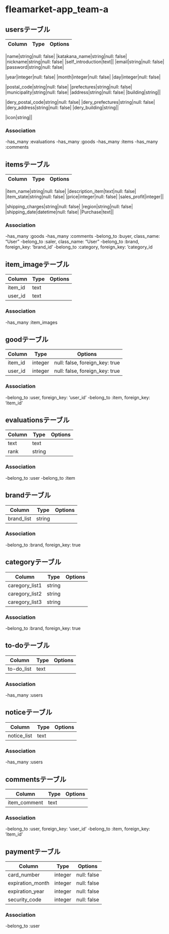 # fleamarket-app_team-a
## usersテーブル
|Column|Type|Options|
|------|----|-------|
<!-- 自己紹介 -->
|name|string|null: false| 
|katakana_name|string|null: false|
|nickname|string|null: false|
|self_introduction|text||
|email|string|null: false|
|password|string|null: false|
<!-- 生年月日 -->
|year|integer|null: false|
|month|integer|null: false|
|day|integer|null: false|
<!-- 住まい住所 -->
|postal_code|string|null: false|
|prefectures|string|null: false|
|municipality|string|null: false|
|address|string|null: false|
|building|string||
<!-- 届け先住所 -->
|dery_postal_code|string|null: false|
|dery_prefectures|string|null: false|
|dery_address|string|null: false|
|dery_building|string||
<!-- 画像 -->
|icon|string||
### Association
-has_many :evaluations
-has_many :goods
-has_many :items
-has_many :comments


## itemsテーブル
|Column|Type|Options|
|------|----|-------|
<!-- 出品情報 -->
|item_name|string|null: false|
|description_item|text|null: false|
|item_state|string|null: false|
|price|integer|null: false|
|sales_profit|integer||
<!-- 配送情報 -->
|shipping_charges|string|null: false|
|region|string|null: false|
|shipping_date|datetime|null: false|
|Purchase|text||
### Association
-has_many :goods
-has_many :comments
-belong_to :buyer, class_name: “User”
-belong_to :saler, class_name: “User”
-belong_to :brand, foreign_key: ‘brand_id’
-belong_to :category, foreign_key: ’category_id


## item_imageテーブル
|Column|Type|Options|
|------|----|-------|
|item_id|text||
|user_id|text||
### Association
-has_many :item_images


## goodテーブル
|Column|Type|Options|
|------|----|-------|
|item_id|integer|null: false, foreign_key: true|
|user_id|integer|null: false, foreign_key: true|
### Association
-belong_to :user, foreign_key: ‘user_id’
-belong_to :item, foreign_key: ‘item_id’


## evaluationsテーブル
|Column|Type|Options|
|------|----|-------|
|text|text||
|rank|string||
### Association
-belong_to :user
-belong_to :item


## brandテーブル
|Column|Type|Options|
|------|----|-------|
|brand_list|string||
### Association
-belong_to :brand, foreign_key: true


## categoryテーブル
|Column|Type|Options|
|------|----|-------|
|caregory_list1|string||
|caregory_list2|string||
|caregory_list3|string||
### Association
-belong_to :brand, foreign_key: true

## to-doテーブル
|Column|Type|Options|
|------|----|-------|
|to-do_list|text||
### Association
-has_many :users


## noticeテーブル
|Column|Type|Options|
|------|----|-------|
|notice_list|text||
### Association
-has_many :users


## commentsテーブル
|Column|Type|Options|
|------|----|-------|
|item_comment|text||
### Association
-belong_to :user, foreign_key: ‘user_id’
-belong_to :item, foreign_key: ‘item_id’

## paymentテーブル
|Column|Type|Options|
|------|----|-------|
|card_number|integer|null: false|
|expiration_month|integer|null: false|
|expiration_year|integer|null: false|
|security_code|integer|null: false|
### Association
-belong_to :user
